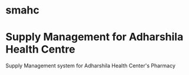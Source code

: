# smahc
# Supply Management for Adharshila Health Centre

Supply Management system for Adharshila Health Center's Pharmacy 
